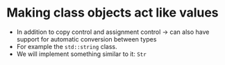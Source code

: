 # Making class objects act like values
- In addition to copy control and assignment control &rarr; can also have support for automatic conversion between types
- For example the `std::string` class.
- We will implement something similar to it: `Str`
